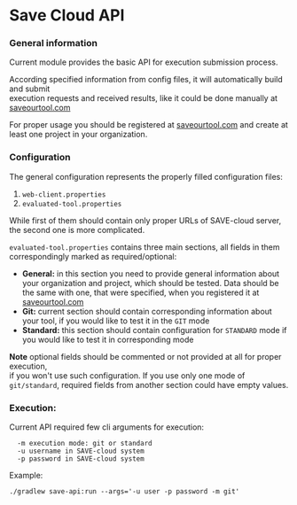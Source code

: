 # Save Cloud API

### General information

Current module provides the basic API for execution submission process.

According specified information from config files, it will automatically build and submit\
execution requests and received results, like it could be done manually at [saveourtool.com](http://saveourtool.com/)

For proper usage you should be registered at [saveourtool.com](http://saveourtool.com/)
and create at least one project in your organization.

### Configuration

The general configuration represents the properly filled configuration files:
1) `web-client.properties` 
2) `evaluated-tool.properties`

While first of them should contain only proper URLs of SAVE-cloud server, the
second one is more complicated.

`evaluated-tool.properties` contains three main sections, all fields in them correspondingly
marked as required/optional:

* **General:** in this section you need to provide general information about
  your organization and project, which should be tested. Data should be the same
  with one, that were
  specified, when you registered it at [saveourtool.com](http://saveourtool.com/)
* **Git:** current section should contain corresponding information about your tool,
  if you would like to test it in the `GIT` mode
* **Standard:** this section should contain configuration for `STANDARD` mode
  if you would like to test it in corresponding mode
  
**Note** optional fields should be commented or not provided at all for proper execution,\
if you won't use such configuration. If you use only one mode of `git/standard`,
required fields from another section could have empty values.

### Execution:

Current API required few cli arguments for execution:
```
  -m execution mode: git or standard
  -u username in SAVE-cloud system
  -p password in SAVE-cloud system
```

Example:

    ./gradlew save-api:run --args='-u user -p password -m git'